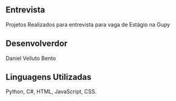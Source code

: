 Entrevista
----------------
Projetos Realizados para entrevista para vaga de Estágio na Gupy

Desenvolverdor
-----------------
Daniel Velluto Bento

Linguagens Utilizadas
-----------------------
Python, C#, HTML, JavaScript, CSS.
